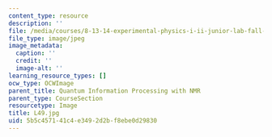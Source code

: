 ```yaml
---
content_type: resource
description: ''
file: /media/courses/8-13-14-experimental-physics-i-ii-junior-lab-fall-2016-spring-2017/5b5c457141c4e3492d2bf8ebe0d29830_L49.jpg
file_type: image/jpeg
image_metadata:
  caption: ''
  credit: ''
  image-alt: ''
learning_resource_types: []
ocw_type: OCWImage
parent_title: Quantum Information Processing with NMR
parent_type: CourseSection
resourcetype: Image
title: L49.jpg
uid: 5b5c4571-41c4-e349-2d2b-f8ebe0d29830
---
```

